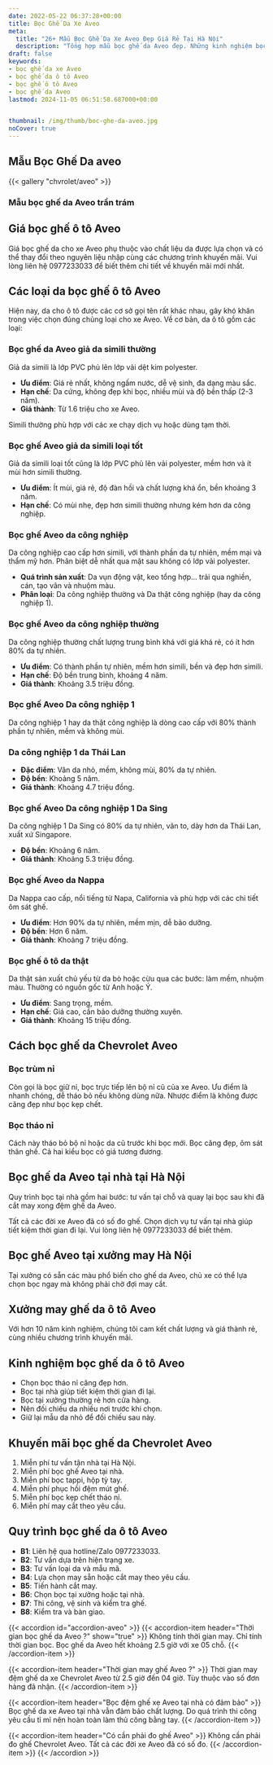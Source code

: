 ```yaml
---
date: 2022-05-22 06:37:28+00:00
title: Bọc Ghế Da Xe Aveo
meta:
  title: "26+ Mẫu Bọc Ghế Da Xe Aveo Đẹp Giá Rẻ Tại Hà Nội"
  description: "Tổng hợp mẫu bọc ghế da Aveo đẹp. Những kinh nghiệm bọc ghế ô tô Aveo. Chương trình khuyến mãi bọc ghế Chevrolet Aveo. Bảng giá bọc ghế da xe Aveo"
draft: false
keywords:
- bọc ghế da xe Aveo
- bọc ghế da ô tô Aveo
- bọc ghế ô tô Aveo
- bọc ghế da Aveo
lastmod: 2024-11-05 06:51:58.687000+00:00


thumbnail: /img/thumb/boc-ghe-da-aveo.jpg
noCover: true
---
```


## Mẫu Bọc Ghế Da aveo
{{< gallery "chvrolet/aveo" >}}

### Mẫu bọc ghế da Aveo trần trám

## Giá bọc ghế ô tô Aveo
Giá bọc ghế da cho xe Aveo phụ thuộc vào chất liệu da được lựa chọn và có thể thay đổi theo nguyên liệu nhập cùng các chương trình khuyến mãi. Vui lòng liên hệ 0977233033 để biết thêm chi tiết về khuyến mãi mới nhất.

## Các loại da bọc ghế ô tô Aveo
Hiện nay, da cho ô tô được các cơ sở gọi tên rất khác nhau, gây khó khăn trong việc chọn đúng chủng loại cho xe Aveo. Về cơ bản, da ô tô gồm các loại:

### Bọc ghế da Aveo giả da simili thường
Giả da simili là lớp PVC phủ lên lớp vải dệt kim polyester.

- **Ưu điểm**: Giá rẻ nhất, không ngấm nước, dễ vệ sinh, đa dạng màu sắc.
- **Hạn chế**: Da cứng, không đẹp khi bọc, nhiều mùi và độ bền thấp (2-3 năm).
- **Giá thành**: Từ 1.6 triệu cho xe Aveo.

Simili thường phù hợp với các xe chạy dịch vụ hoặc dùng tạm thời.

### Bọc ghế Aveo giả da simili loại tốt
Giả da simili loại tốt cũng là lớp PVC phủ lên vải polyester, mềm hơn và ít mùi hơn simili thường.

- **Ưu điểm**: Ít mùi, giá rẻ, độ đàn hồi và chất lượng khá ổn, bền khoảng 3 năm.
- **Hạn chế**: Có mùi nhẹ, đẹp hơn simili thường nhưng kém hơn da công nghiệp.

### Bọc ghế Aveo da công nghiệp
Da công nghiệp cao cấp hơn simili, với thành phần da tự nhiên, mềm mại và thẩm mỹ hơn. Phân biệt dễ nhất qua mặt sau không có lớp vải polyester.

- **Quá trình sản xuất**: Da vụn động vật, keo tổng hợp... trải qua nghiền, cán, tạo vân và nhuộm màu.
- **Phân loại**: Da công nghiệp thường và Da thật công nghiệp (hay da công nghiệp 1).

### Bọc ghế Aveo da công nghiệp thường
Da công nghiệp thường chất lượng trung bình khá với giá khá rẻ, có ít hơn 80% da tự nhiên.

- **Ưu điểm**: Có thành phần tự nhiên, mềm hơn simili, bền và đẹp hơn simili.
- **Hạn chế**: Độ bền trung bình, khoảng 4 năm.
- **Giá thành**: Khoảng 3.5 triệu đồng.

### Bọc ghế Aveo Da công nghiệp 1
Da công nghiệp 1 hay da thật công nghiệp là dòng cao cấp với 80% thành phần tự nhiên, mềm và không mùi.

### Da công nghiệp 1 da Thái Lan
- **Đặc điểm**: Vân da nhỏ, mềm, không mùi, 80% da tự nhiên.
- **Độ bền**: Khoảng 5 năm.
- **Giá thành**: Khoảng 4.7 triệu đồng.

### Bọc ghế Aveo Da công nghiệp 1 Da Sing
Da công nghiệp 1 Da Sing có 80% da tự nhiên, vân to, dày hơn da Thái Lan, xuất xứ Singapore.

- **Độ bền**: Khoảng 6 năm.
- **Giá thành**: Khoảng 5.3 triệu đồng.

### Bọc ghế Aveo da Nappa
Da Nappa cao cấp, nổi tiếng từ Napa, California và phù hợp với các chi tiết ôm sát ghế.

- **Ưu điểm**: Hơn 90% da tự nhiên, mềm mịn, dễ bảo dưỡng.
- **Độ bền**: Hơn 6 năm.
- **Giá thành**: Khoảng 7 triệu đồng.

### Bọc ghế ô tô da thật
Da thật sản xuất chủ yếu từ da bò hoặc cừu qua các bước: làm mềm, nhuộm màu. Thường có nguồn gốc từ Anh hoặc Ý.

- **Ưu điểm**: Sang trọng, mềm.
- **Hạn chế**: Giá cao, cần bảo dưỡng thường xuyên.
- **Giá thành**: Khoảng 15 triệu đồng.

## Cách bọc ghế da Chevrolet Aveo

### Bọc trùm nỉ
Còn gọi là bọc giữ nỉ, bọc trực tiếp lên bộ nỉ cũ của xe Aveo. Ưu điểm là nhanh chóng, dễ tháo bỏ nếu không dùng nữa. Nhược điểm là không được căng đẹp như bọc kẹp chết.

### Bọc tháo nỉ
Cách này tháo bỏ bộ nỉ hoặc da cũ trước khi bọc mới. Bọc căng đẹp, ôm sát thân ghế. Cả hai kiểu bọc có giá tương đương.

## Bọc ghế da Aveo tại nhà tại Hà Nội
Quy trình bọc tại nhà gồm hai bước: tư vấn tại chỗ và quay lại bọc sau khi đã cắt may xong đệm ghế da Aveo.

Tất cả các đời xe Aveo đã có số đo ghế. Chọn dịch vụ tư vấn tại nhà giúp tiết kiệm thời gian đi lại. Vui lòng liên hệ 0977233033 để biết thêm.

## Bọc ghế Aveo tại xưởng may Hà Nội
Tại xưởng có sẵn các màu phổ biến cho ghế da Aveo, chủ xe có thể lựa chọn bọc ngay mà không phải chờ đợi may cắt.

## Xưởng may ghế da ô tô Aveo
Với hơn 10 năm kinh nghiệm, chúng tôi cam kết chất lượng và giá thành rẻ, cùng nhiều chương trình khuyến mãi.

## Kinh nghiệm bọc ghế da ô tô Aveo
- Chọn bọc tháo nỉ căng đẹp hơn.
- Bọc tại nhà giúp tiết kiệm thời gian đi lại.
- Bọc tại xưởng thường rẻ hơn cửa hàng.
- Nên đối chiếu da nhiều nơi trước khi chọn.
- Giữ lại mẫu da nhỏ để đối chiếu sau này.

## Khuyến mãi bọc ghế da Chevrolet Aveo
1. Miễn phí tư vấn tận nhà tại Hà Nội.
2. Miễn phí bọc ghế Aveo tại nhà.
3. Miễn phí bọc tappi, hộp tỳ tay.
4. Miễn phí phục hồi đệm mút ghế.
5. Miễn phí bọc kẹp chết tháo nỉ.
6. Miễn phí may cắt theo yêu cầu.

## Quy trình bọc ghế da ô tô Aveo
- **B1**: Liên hệ qua hotline/Zalo 0977233033.
- **B2**: Tư vấn dựa trên hiện trạng xe.
- **B3**: Tư vấn loại da và mẫu mã.
- **B4**: Lựa chọn may sẵn hoặc cắt may theo yêu cầu.
- **B5**: Tiến hành cắt may.
- **B6**: Chọn bọc tại xưởng hoặc tại nhà.
- **B7**: Thi công, vệ sinh và kiểm tra ghế.
- **B8**: Kiểm tra và bàn giao.

{{< accordion id="accordion-aveo" >}}
  {{< accordion-item header="Thời gian bọc ghế da Aveo ?" show="true" >}}
    Không tính thời gian may. Chỉ tính thời gian bọc. Bọc ghế da Aveo hết khoảng 2.5 giờ với xe 05 chỗ.
  {{< /accordion-item >}}
  
  {{< accordion-item header="Thời gian may ghế Aveo ?" >}}
    Thời gian may đệm ghế da xe Chevrolet Aveo từ 2.5 giờ đến 04 giờ. Tùy thuộc vào số đơn hàng đã nhận.
  {{< /accordion-item >}}
  
  {{< accordion-item header="Bọc đệm ghế xe Aveo tại nhà có đảm bảo" >}}
    Bọc ghế da xe Aveo tại nhà vẫn đảm bảo chất lượng. Do quá trình thi công yêu cầu tỉ mỉ nên hoàn toàn làm thủ công bằng tay.
  {{< /accordion-item >}}
  
  {{< accordion-item header="Có cần phải đo ghế Aveo" >}}
    Không cần phải đo ghế Chevrolet Aveo. Tất cả các đời xe Aveo đã có số đo.
  {{< /accordion-item >}}
{{< /accordion >}}

 